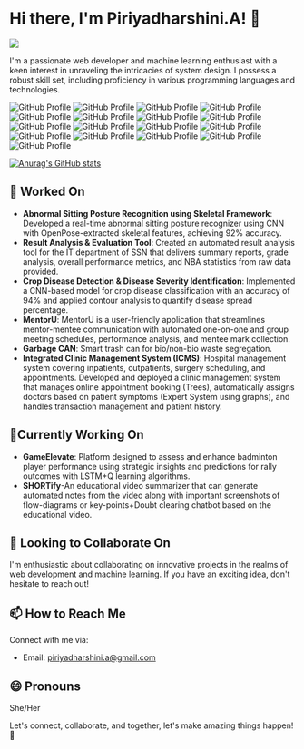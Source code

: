 # Hi there, I'm Piriyadharshini.A! 👋
![](https://komarev.com/ghpvc/?username=piriya-dharshini&color=green)

I'm a passionate web developer and machine learning enthusiast with a keen interest in unraveling the intricacies of system design. I possess a robust skill set, including proficiency in various programming languages and technologies.

![GitHub Profile](https://img.shields.io/badge/PyTorch-EE4C2C?style=for-the-badge&logo=pytorch&logoColor=white) 
![GitHub Profile](https://img.shields.io/badge/Google%20Gemini-8E75B2?style=for-the-badge&logo=googlegemini&logoColor=white)
![GitHub Profile](https://img.shields.io/badge/-HuggingFace-FDEE21?style=for-the-badge&logo=HuggingFace&logoColor=black)
![GitHub Profile](https://img.shields.io/badge/ChatGPT-74aa9c?style=for-the-badge&logo=openai&logoColor=white)
![GitHub Profile](https://img.shields.io/badge/TensorFlow-FF6F00?style=for-the-badge&logo=tensorflow&logoColor=white)
![GitHub Profile](https://img.shields.io/badge/Keras-FF0000?style=for-the-badge&logo=keras&logoColor=white)
![GitHub Profile](https://img.shields.io/badge/MySQL-005C84?style=for-the-badge&logo=mysql&logoColor=white)
![GitHub Profile](https://img.shields.io/badge/Oracle-F80000?style=for-the-badge&logo=Oracle&logoColor=white)
![GitHub Profile](https://img.shields.io/badge/C%2B%2B-00599C?style=for-the-badge&logo=c%2B%2B&logoColor=white)
![GitHub Profile](https://img.shields.io/badge/CSS3-1572B6?style=for-the-badge&logo=css3&logoColor=white)
![GitHub Profile](https://img.shields.io/badge/HTML5-E34F26?style=for-the-badge&logo=html5&logoColor=white)
![GitHub Profile](https://img.shields.io/badge/JavaScript-323330?style=for-the-badge&logo=javascript&logoColor=F7DF1E)
![GitHub Profile](https://img.shields.io/badge/LaTeX-47A141?style=for-the-badge&logo=LaTeX&logoColor=white)
![GitHub Profile](https://img.shields.io/badge/Numpy-777BB4?style=for-the-badge&logo=numpy&logoColor=white)
![GitHub Profile](https://img.shields.io/badge/PLSQL-F80000?style=for-the-badge&logo=oracle&logoColor=black)
![GitHub Profile](https://img.shields.io/badge/scikit_learn-F7931E?style=for-the-badge&logo=scikit-learn&logoColor=white)
![GitHub Profile](https://img.shields.io/badge/Python-FFD43B?style=for-the-badge&logo=python&logoColor=blue)



[![Anurag's GitHub stats](https://github-readme-stats.vercel.app/api?username=piriya-dharshini)](https://github.com/anuraghazra/github-readme-stats)

## 🔭 Worked On


- **Abnormal Sitting Posture Recognition using Skeletal Framework**:
    Developed a real-time abnormal sitting posture recognizer using CNN with OpenPose-extracted skeletal features,
achieving 92% accuracy.
- **Result Analysis & Evaluation Tool**:
    Created an automated result analysis tool for the IT department of SSN that delivers summary reports, grade
analysis, overall performance metrics, and NBA statistics from raw data provided.
- **Crop Disease Detection & Disease Severity Identification**:
    Implemented a CNN-based model for crop disease classification with an accuracy of 94% and applied contour
analysis to quantify disease spread percentage.
- **MentorU**:
    MentorU is a user-friendly application that streamlines mentor-mentee communication with automated one-on-one and group meeting schedules, performance analysis,      and mentee mark collection.
- **Garbage CAN**: Smart trash can for bio/non-bio waste segregation.
- **Integrated Clinic Management System (ICMS)**: Hospital management system covering inpatients, outpatients, surgery scheduling, and appointments.
    Developed and deployed a clinic management system that manages online appointment booking (Trees),
    automatically assigns doctors based on patient symptoms (Expert System using graphs), and handles transaction
    management and patient history.

## 🔭Currently Working On

- **GameElevate**: Platform designed to assess and enhance badminton player performance using strategic insights and predictions for rally outcomes with LSTM+Q learning algorithms.
- **SHORTify**-An educational video summarizer that can generate automated notes from the video along with important screenshots of flow-diagrams or key-points+Doubt clearing chatbot based on the educational video.


## 👯 Looking to Collaborate On

I'm enthusiastic about collaborating on innovative projects in the realms of web development and machine learning. If you have an exciting idea, don't hesitate to reach out!


## 📫 How to Reach Me

Connect with me via:

- Email: piriyadharshini.a@gmail.com

## 😄 Pronouns

She/Her

Let's connect, collaborate, and together, let's make amazing things happen! 🚀


